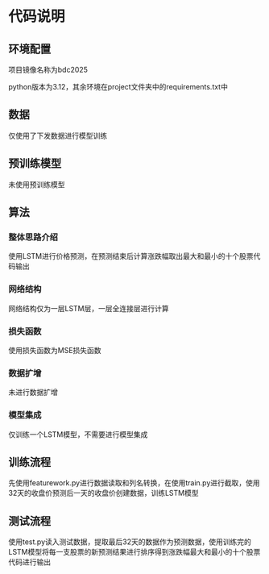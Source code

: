  # 代码说明 

## 环境配置 

项目镜像名称为bdc2025

python版本为3.12，其余环境在project文件夹中的requirements.txt中 

## 数据 

仅使用了下发数据进行模型训练

## 预训练模型 

未使用预训练模型

## 算法 

### 整体思路介绍

使用LSTM进行价格预测，在预测结束后计算涨跌幅取出最大和最小的十个股票代码输出

### 网络结构 

网络结构仅为一层LSTM层，一层全连接层进行计算

### 损失函数 

使用损失函数为MSE损失函数

### 数据扩增 

未进行数据扩增

### 模型集成 

仅训练一个LSTM模型，不需要进行模型集成

## 训练流程 

先使用featurework.py进行数据读取和列名转换，在使用train.py进行截取，使用32天的收盘价预测后一天的收盘价创建数据，训练LSTM模型

## 测试流程 

使用test.py读入测试数据，提取最后32天的数据作为预测数据，使用训练完的LSTM模型将每一支股票的新预测结果进行排序得到涨跌幅最大和最小的十个股票代码进行输出
